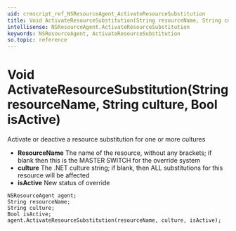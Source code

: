 ```yaml
---
uid: crmscript_ref_NSResourceAgent_ActivateResourceSubstitution
title: Void ActivateResourceSubstitution(String resourceName, String culture, Bool isActive)
intellisense: NSResourceAgent.ActivateResourceSubstitution
keywords: NSResourceAgent, ActivateResourceSubstitution
so.topic: reference
---
```


# Void ActivateResourceSubstitution(String resourceName, String culture, Bool isActive)

Activate or deactive a resource substitution for one or more cultures

* **ResourceName** The name of the resource, without any brackets; if blank then this is the MASTER SWITCH for the override system
* **culture** The .NET culture string; if blank, then ALL substitutions for this resource will be affected
* **isActive** New status of override

```crmscript
NSResourceAgent agent;
String resourceName;
String culture;
Bool isActive;
agent.ActivateResourceSubstitution(resourceName, culture, isActive);
```

